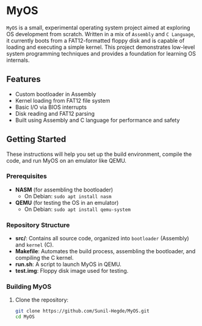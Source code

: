 # MyOS

`MyOS` is a small, experimental operating system project aimed at exploring OS development from scratch. Written in a mix of `Assembly` and `C Language`, it currently boots from a FAT12-formatted floppy disk and is capable of loading and executing a simple kernel. This project demonstrates low-level system programming techniques and provides a foundation for learning OS internals.

## Features

- Custom bootloader in Assembly
- Kernel loading from FAT12 file system
- Basic I/O via BIOS interrupts
- Disk reading and FAT12 parsing
- Built using Assembly and C language for performance and safety

## Getting Started

These instructions will help you set up the build environment, compile the code, and run MyOS on an emulator like QEMU.

### Prerequisites

- **NASM** (for assembling the bootloader)
  - On Debian: `sudo apt install nasm`
- **QEMU** (for testing the OS in an emulator)
  - On Debian: `sudo apt install qemu-system`

### Repository Structure

- **src/**: Contains all source code, organized into `bootloader` (Assembly) and `kernel` (C).
- **Makefile**: Automates the build process, assembling the bootloader, and compiling the C kernel.
- **run.sh**: A script to launch MyOS in QEMU.
- **test.img**: Floppy disk image used for testing.

### Building MyOS

1. Clone the repository:
   ```bash
   git clone https://github.com/Sunil-Hegde/MyOS.git
   cd MyOS
